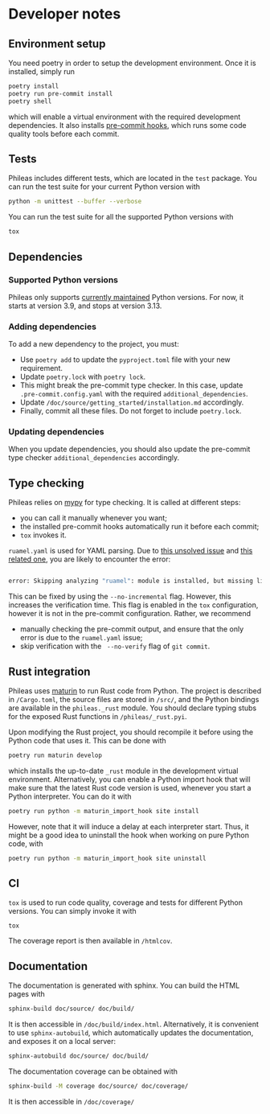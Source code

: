 # Developer notes

## Environment setup

You need poetry in order to setup the development environment. Once it is
installed, simply run

```sh
poetry install
poetry run pre-commit install
poetry shell
```

which will enable a virtual environment with the required development
dependencies. It also installs [pre-commit hooks](https://pre-commit.com),
which runs some code quality tools before each commit.

## Tests

Phileas includes different tests, which are located in the `test` package. You
can run the test suite for your current Python version with

```sh
python -m unittest --buffer --verbose
```

You can run the test suite for all the supported Python versions with

```sh
tox
```

## Dependencies

### Supported Python versions

Phileas only supports
[currently maintained](https://devguide.python.org/versions/) Python versions.
For now, it starts at version 3.9, and stops at version 3.13.

### Adding dependencies

To add a new dependency to the project, you must:

 - Use `poetry add` to update the `pyproject.toml` file with your new
   requirement.
 - Update `poetry.lock` with `poetry lock`.
 - This might break the pre-commit type checker. In this case, update
   `.pre-commit.config.yaml` with the required `additional_dependencies`.
 - Update `/doc/source/getting_started/installation.md` accordingly.
 - Finally, commit all these files. Do not forget to include `poetry.lock`.

### Updating dependencies

When you update dependencies, you should also update the pre-commit type checker
`additional_dependencies` accordingly.

## Type checking

Phileas relies on [mypy](https://www.mypy-lang.org) for type checking. It is
called at different steps:

 - you can call it manually whenever you want;
 - the installed pre-commit hooks automatically run it before each commit;
 - `tox` invokes it.

`ruamel.yaml` is used for YAML parsing. Due to
[this unsolved issue](https://github.com/python/mypy/issues/7276) and
[this related one](https://sourceforge.net/p/ruamel-yaml/tickets/328), you are
likely to encounter the error:

```sh

error: Skipping analyzing "ruamel": module is installed, but missing library stubs or py.typed marker  [import-untyped]
```

This can be fixed by using the `--no-incremental` flag. However, this increases
the verification time. This flag is enabled in the `tox` configuration, however
it is not in the pre-commit configuration. Rather, we recommend

 - manually checking the pre-commit output, and ensure that the only error is
   due to the `ruamel.yaml` issue;
 - skip verification with the ` --no-verify` flag of `git commit`.

## Rust integration

Phileas uses [maturin](https://www.maturin.rs/) to run Rust code from Python.
The project is described in `/Cargo.toml`, the source files are stored in
`/src/`, and the Python bindings are available in the `phileas._rust` module.
You should declare typing stubs for the exposed Rust functions in
`/phileas/_rust.pyi`.

Upon modifying the Rust project, you should recompile it before using the Python
code that uses it. This can be done with

```sh
poetry run maturin develop
```

which installs the up-to-date `_rust` module in the development virtual
environment. Alternatively, you can enable a Python import hook that will make
sure that the latest Rust code version is used, whenever you start a Python
interpreter. You can do it with

```sh
poetry run python -m maturin_import_hook site install
```

However, note that it will induce a delay at each interpreter start. Thus, it
might be a good idea to uninstall the hook when working on pure Python code,
with

```sh
poetry run python -m maturin_import_hook site uninstall
```

## CI

`tox` is used to run code quality, coverage and tests for different Python
versions. You can simply invoke it with

```
tox
```

The coverage report is then available in `/htmlcov`.

## Documentation

The documentation is generated with sphinx. You can build the HTML pages with

```sh
sphinx-build doc/source/ doc/build/
```

It is then accessible in `/doc/build/index.html`. Alternatively, it is
convenient to use `sphinx-autobuild`, which automatically updates the
documentation, and exposes it on a local server:

```sh
sphinx-autobuild doc/source/ doc/build/
```

The documentation coverage can be obtained with

```sh
sphinx-build -M coverage doc/source/ doc/coverage/
```

It is then accessible in `/doc/coverage/`
